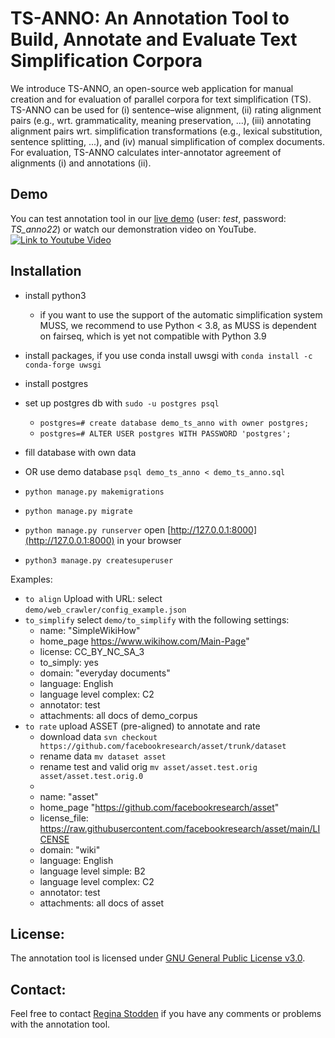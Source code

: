 # TS-ANNO: An Annotation Tool to Build, Annotate and Evaluate Text Simplification Corpora

We introduce TS-ANNO, an open-source web application for manual creation and for evaluation of parallel corpora for text simplification (TS). 
TS-ANNO can be used for (i) sentence–wise alignment, (ii) rating alignment pairs (e.g., wrt. grammaticality, meaning preservation, ...), 
(iii) annotating alignment pairs wrt. simplification transformations (e.g., lexical substitution, sentence splitting, ...), and (iv) manual simplification of complex documents. 
For evaluation, TS-ANNO calculates inter-annotator agreement of alignments (i) and annotations (ii).

## Demo 
You can test annotation tool in our [live demo](https://ts-anno.phil.hhu.de/) (user: *test*, password: *TS_anno22*) or watch our demonstration video on YouTube.
[![Link to Youtube Video](https://i9.ytimg.com/vi/n6oJofcNjw8/mq3.jpg?sqp=CNyyv48G&rs=AOn4CLD22vwpN1a3O4mvoZoASCvDSvUKjA)](https://www.youtube.com/watch?v=n6oJofcNjw8)

## Installation

- install python3
  - if you want to use the support of the automatic simplification system MUSS, we recommend to use Python < 3.8, as MUSS is dependent on fairseq, which is yet not compatible with Python 3.9
- install packages, if you use conda install uwsgi with  `conda install -c conda-forge uwsgi` 
- install postgres
- set up postgres db with `sudo -u postgres psql`
  - `postgres=# create database demo_ts_anno with owner postgres;
  `
  - `postgres=# ALTER USER postgres WITH PASSWORD 'postgres';`
- fill database with own data
- OR use demo database `psql demo_ts_anno < demo_ts_anno.sql`

- `python manage.py makemigrations`
- `python manage.py migrate`
- `python manage.py runserver` open [http://127.0.0.1:8000](http://127.0.0.1:8000) in your browser
- `python3 manage.py createsuperuser` 

Examples:
- `to align` Upload with URL: select `demo/web_crawler/config_example.json` 
- `to_simplify` select `demo/to_simplify` with the following settings: 
  - name: "SimpleWikiHow"
  - home_page https://www.wikihow.com/Main-Page"
  - license: CC_BY_NC_SA_3
  - to_simply: yes
  - domain: "everyday documents"
  - language: English
  - language level complex: C2
  - annotator: test
  - attachments: all docs of demo_corpus
- `to rate` upload ASSET (pre-aligned) to annotate and rate
  - download data  `svn checkout https://github.com/facebookresearch/asset/trunk/dataset`
  - rename data `mv dataset asset`
  - rename test and valid orig `mv asset/asset.test.orig asset/asset.test.orig.0`
  - 
  - name: "asset"
  - home_page "https://github.com/facebookresearch/asset"
  - license_file: https://raw.githubusercontent.com/facebookresearch/asset/main/LICENSE
  - domain: "wiki"
  - language: English
  - language level simple: B2
  - language level complex: C2
  - annotator: test
  - attachments: all docs of asset

## License:
The annotation tool is licensed under [GNU General Public License v3.0](https://github.com/rstodden/TS_annotation_tool/blob/master/LICENSE).

## Contact:
Feel free to contact [Regina Stodden](emailto:regina.stodden@hhu.de) if you have any comments or problems with the annotation tool.